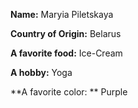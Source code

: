 **Name:** Maryia Piletskaya

**Country of Origin:** Belarus

**A favorite food:** Ice-Cream

**A hobby:** Yoga

**A favorite color: ** Purple
